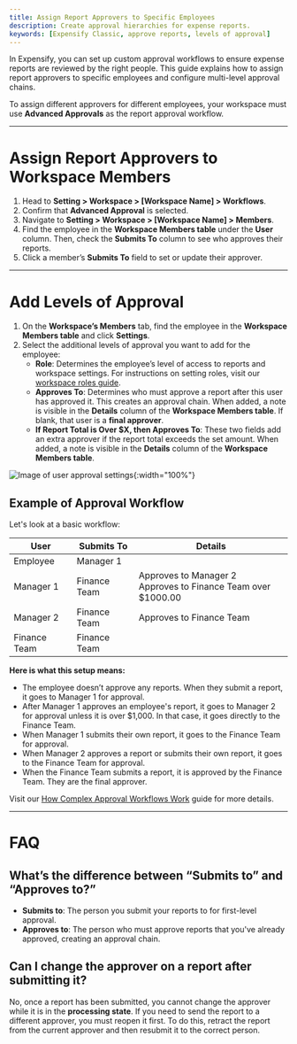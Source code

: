 ```yaml
---
title: Assign Report Approvers to Specific Employees
description: Create approval hierarchies for expense reports.
keywords: [Expensify Classic, approve reports, levels of approval]
---
```


<div id="expensify-classic" markdown="1">

In Expensify, you can set up custom approval workflows to ensure expense reports are reviewed by the right people. This guide explains how to assign report approvers to specific employees and configure multi-level approval chains.

To assign different approvers for different employees, your workspace must use **Advanced Approvals** as the report approval workflow.

---

# Assign Report Approvers to Workspace Members

1. Head to **Setting > Workspace > [Workspace Name] > Workflows**.
2. Confirm that **Advanced Approval** is selected.
3. Navigate to **Setting > Workspace > [Workspace Name] > Members**.
4. Find the employee in the **Workspace Members table** under the **User** column. Then, check the **Submits To** column to see who approves their reports.
5. Click a member’s **Submits To** field to set or update their approver.

---

# Add Levels of Approval

1. On the **Workspace’s Members** tab, find the employee in the **Workspace Members table** and click **Settings**.
2. Select the additional levels of approval you want to add for the employee:
    - **Role**: Determines the employee’s level of access to reports and workspace settings. For instructions on setting roles, visit our [workspace roles guide](https://help.expensify.com/articles/expensify-classic/workspaces/Change-member-workspace-roles).
    - **Approves To**: Determines who must approve a report after this user has approved it. This creates an approval chain. When added, a note is visible in the **Details** column of the **Workspace Members table**. If blank, that user is a **final approver**.
    - **If Report Total is Over $X, then Approves To**: These two fields add an extra approver if the report total exceeds the set amount. When added, a note is visible in the **Details** column of the **Workspace Members table**.

![Image of user approval settings]({{site.url}}/assets/images/Approves_To.png){:width="100%"}

## Example of Approval Workflow

Let's look at a basic workflow:

| User | Submits To | Details |
|----------|----------|-----------------|
| Employee | Manager 1 |   |
| Manager 1 | Finance Team | Approves to Manager 2<br>Approves to Finance Team over $1000.00 |
| Manager 2 | Finance Team | Approves to Finance Team |
| Finance Team | Finance Team |  |


**Here is what this setup means:**

- The employee doesn’t approve any reports. When they submit a report, it goes to Manager 1 for approval.
- After Manager 1 approves an employee's report, it goes to Manager 2 for approval unless it is over $1,000. In that case, it goes directly to the Finance Team.
- When Manager 1 submits their own report, it goes to the Finance Team for approval.
- When Manager 2 approves a report or submits their own report, it goes to the Finance Team for approval.
- When the Finance Team submits a report, it is approved by the Finance Team. They are the final approver.

Visit our [How Complex Approval Workflows Work](https://help.expensify.com/articles/expensify-classic/reports/How-Complex-Approval-Workflows-Work) guide for more details.

---

# FAQ

## What’s the difference between “Submits to” and “Approves to?”
- **Submits to**: The person you submit your reports to for first-level approval.
- **Approves to**: The person who must approve reports that you've already approved, creating an approval chain.

## Can I change the approver on a report after submitting it?  
No, once a report has been submitted, you cannot change the approver while it is in the **processing state**. If you need to send the report to a different approver, you must reopen it first. To do this, retract the report from the current approver and then resubmit it to the correct person.

</div>

